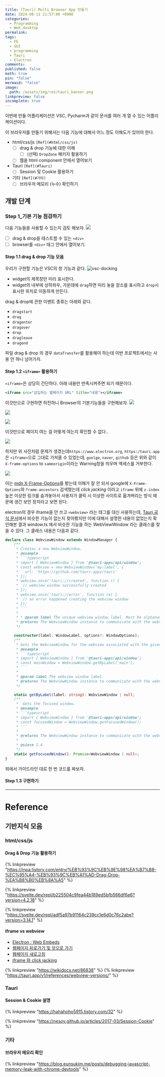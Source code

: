 ```yaml
---
title: (Tauri) Multi Browser App 만들기
date: 2024-08-11 21:57:00 +0900
categories:
  - Programming
  - Web_desktop
permalink: 
tags:
  - FE
  - GUI
  - programming
  - Tauri
  - Electron
comments: 
published: false
math: true
pin: "false"
mermaid: "false"
image:
  path: /assets/img/res/tauri_banner.png
linkpreview: false
incomplete: true
---
```

이번에 만들 어플리케이션은 VSC, Pycharm과 같이 문서를 여러 개 열 수 있는 어플리케이션이다.

이 브라우저를 만들기 위해서는 다음 기능에 대해서 어느 정도 이해도가 있어야 한다.
- html/css/js `[Ref](#html/css/js)`
	- [ ] drag & drop 기능에 대한 이해
		-  [ ] (선택) `DropZone` 패키지 활용하기
	- [ ] 웹을 html component 안에서 열어보기
- Tauri `[Ref](#Tauri)`
	- [ ] Session 및 Cookie 활용하기
- 기타 `[Ref](#기타)`
	- [ ] 브라우저 메모리 (누수) 확인하기

## 개발 단계
### Step 1_기본 기능 점검하기
다음 기능들을 사용할 수 있는지 검토 해보자.
![](/assets/img/res/Pasted%20image%2020240811223716.png)
- [ ] drag & drop을 테스트할 수 있는 `<div>`
- [ ] browser를 `<div>` 태그 안에서 열어보기.

#### Step 1.1 drag & drop 기능 모음
우리가 구현할 기능은 VSC의 창 기능과 같다.
![vsc-docking](/assets/img/res/vsc-docking.gif)
- widget의 제목창만 미리 표시한다.
- widget의 내부에 상하좌우, 가운데에 `drag`하면 미리 놓을 장소를 표시하고 `drop`시 표시한 위치로 이동하게 만든다.

drag & drop에 관한 이벤트 종류는 아래와 같다. 
- `dragstart`
- `drag`
- `dragenter`
- `dragover`
- `drop`
- `dragleave`
- `dragend`

파일 drag & drop 의 경우 `dataTransfer`를 활용해야 하는데 이번 프로젝트에서는 사용 안 하니 넘어가자.


#### Step 1.2 `<iframe>` 활용하기
`<iframe>`은 상당히 간단하다. 아래 내용만 만족시켜주면 되기 때문이다.
```xml
<iframe src="삽입하는 웹페이지 URL" title="내용"></iframe>
```

이것만으로 구현하면 허전하니 Browser의 기본기능들을 구현해보자.
![](/assets/img/res/Pasted%20image%2020240812003438.png)

![](/assets/img/res/Pasted%20image%2020240812011724.png)

![](/assets/img/res/Pasted%20image%2020240812011825.png)

이것만으로 페이지 여는 걸 어떻게 여는지 확인할 수 없다..

![](/assets/img/res/Pasted%20image%2020240812012620.png)

하지만 위 사진처럼 문제가 생겼는데`https://www.electron.org`, `https:/tauri.app`은 `<iframe>`으로 그대로 가져올 수 있었는데, `goolge`, `naver`, `github` 등은 위와 같이 `X-frame-options` to `sameorigin`이라는 Warning창을 띄우며 액세스를 거부한다.

![](/assets/img/res/Pasted%20image%2020240814001728.png)

이는 [mdn X-Frame-Options](https://developer.mozilla.org/en-US/docs/Web/HTTP/Headers/X-Frame-Options)를 봤는데 이해가 잘 안 되서 google에 `X-Frame-Options`와 `frame-ancestors` 검색했는데 *click jacking* 이라고 `iframe` 위에 `z-index` 높은 이상한 링크를 숨겨놓아서 사용자가 클릭 시 이상한 사이트로 옮겨버리는 방식 때문에 생긴 보안 장치라고 보면 된다. 

electron의 경우 iframe을 안 쓰고 `<webview>` 라는 태그를 대신 사용하는데, [Tauri 공식 문서](https://tauri.app/)에서 비슷한 기능이 없는지 찾아봤지만 이에 대해서 설명한 내용이 없었는지 확인해본 결과 window.ts 에서 비슷한 기능을 하는 WebViewWindow 라는 클래스를 찾을 수 있다. 그 클래스 내용은 다음과 같다. 
```ts
declare class WebviewWindow extends WindowManager {
    /**
     * Creates a new WebviewWindow.
     * @example
     * ```typescript
     * import { WebviewWindow } from '@tauri-apps/api/window';
     * const webview = new WebviewWindow('my-label', {
     *   url: 'https://github.com/tauri-apps/tauri'
     * });
     * webview.once('tauri://created', function () {
     *  // webview window successfully created
     * });
     * webview.once('tauri://error', function (e) {
     *  // an error happened creating the webview window
     * });
     * ```
     *
     * * @param label The unique webview window label. Must be alphanumeric: `a-zA-Z-/:_`.
     * @returns The WebviewWindow instance to communicate with the webview.
     */

    constructor(label: WindowLabel, options?: WindowOptions);
    /**
     * Gets the WebviewWindow for the webview associated with the given label.
     * @example
     * ```typescript
     * import { WebviewWindow } from '@tauri-apps/api/window';
     * const mainWindow = WebviewWindow.getByLabel('main');
     * ```
     *
     * @param label The webview window label.
     * @returns The WebviewWindow instance to communicate with the webview or null if the webview doesn't exist.
     */

    static getByLabel(label: string): WebviewWindow | null;
    /**
     *  Gets the focused window.
     * @example
     * ```typescript
     * import { WebviewWindow } from '@tauri-apps/api/window';
     * const focusedWindow = WebviewWindow.getFocusedWindow();
     * ```
     *
     * @returns The WebviewWindow instance to communicate with the webview or `undefined` if there is not any focused window.
     *
     * @since 1.4
     */
    static getFocusedWindow(): Promise<WebviewWindow | null>;
}
```

위에서 가이드라인 대로 한 번 코드를 짜보자.




#### Step 1.3 구현하기



---
# Reference
## 기반지식 모음
### html/css/js

#### Drag & Drop 기능 활용하기

{% linkpreview "https://inpa.tistory.com/entry/%EB%93%9C%EB%9E%98%EA%B7%B8-%EC%95%A4-%EB%93%9C%EB%A1%AD-Drag-Drop-%EA%B8%B0%EB%8A%A5" %}

{% linkpreview "https://svelte.dev/repl/b225504c9fea44b189ed5bfb566df6e6?version=4.2.18" %}

{% linkpreview "https://svelte.dev/repl/adf5a97b91164c239cc1e6d0c76c2abe?version=3.14.1" %}
#### iframe vs webview
- [Electron : Web Embeds](https://www.electronjs.org/docs/latest/tutorial/web-embeds)
- [웹페이지 뒤로가기 및 앞으로 가기](https://codingbroker.tistory.com/73)
- [웹페이지 새로고침](https://bba-jin.tistory.com/30)
- [iframe 와 click jacking](https://lucas-owner.tistory.com/69)

{% linkpreview "https://wikidocs.net/86838" %}
{% linkpreview "https://tauri.app/v1/references/webview-versions/" %}


### Tauri
#### Session & Cookie 설명

{% linkpreview "https://hahahoho5915.tistory.com/32" %}

{% linkpreview "https://nesoy.github.io/articles/2017-03/Session-Cookie" %}

### 기타

#### 브라우저 메모리 확인

{% linkpreview "https://blog.eunsukim.me/posts/debugging-javascript-memory-leak-with-chrome-devtools" %}